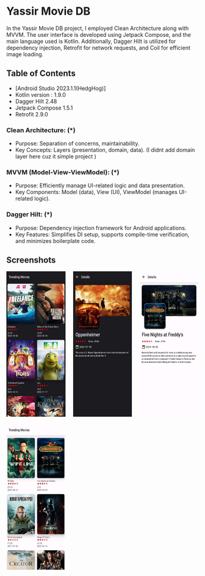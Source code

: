 # Yassir Movie DB

In the Yassir Movie DB project, I employed Clean Architecture along with MVVM. The user interface is developed using Jetpack Compose, and the main language used is Kotlin. Additionally, Dagger Hilt is utilized for dependency injection, Retrofit for network requests, and Coil for efficient image loading.

## Table of Contents

- [Android Studio 2023.1.1(HedgHog)]
- Kotlin version : 1.9.0
- Dagger Hilt 2.48
- Jetpack Compose 1.5.1
- Retrofit 2.9.0

### Clean Architecture: (*)

  * Purpose: Separation of concerns, maintainability.
  * Key Concepts: Layers (presentation, domain, data). (I didnt add domain layer here cuz it simple project )
    
### MVVM (Model-View-ViewModel): (*)

  * Purpose: Efficiently manage UI-related logic and data presentation.
  * Key Components: Model (data), View (UI), ViewModel (manages UI-related logic).

### Dagger Hilt: (*)

  * Purpose: Dependency injection framework for Android applications.
  * Key Features: Simplifies DI setup, supports compile-time verification, and minimizes boilerplate code.
    
## Screenshots

<div style="display: grid; grid-template-columns: repeat(3, 1fr); gap: 20px;">

  <img src="1.jpeg" alt="Screenshot 1" width="180" height="380">
  <img src="2.jpeg" alt="Screenshot 2" width="180" height="380">
  <img src="3.jpeg" alt="Screenshot 3" width="180" height="380">
  <img src="4.jpeg" alt="Screenshot 4" width="180" height="380">

</div>
